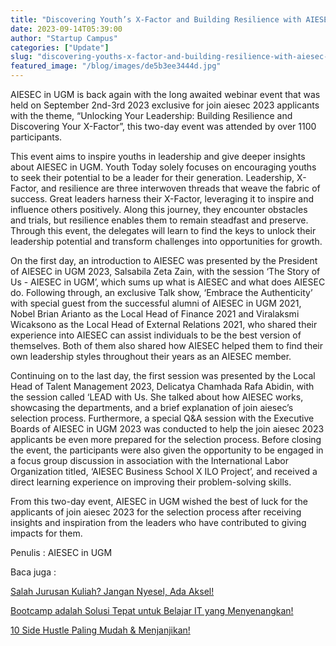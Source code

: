 ```yaml
---
title: "Discovering Youth’s X-Factor and Building Resilience with AIESEC in UGM"
date: 2023-09-14T05:39:00
author: "Startup Campus"
categories: ["Update"]
slug: "discovering-youths-x-factor-and-building-resilience-with-aiesec-in-ugm"
featured_image: "/blog/images/de5b3ee3444d.jpg"
---
```


AIESEC in UGM is back again with the long awaited webinar event that was held on September 2nd-3rd 2023 exclusive for join aiesec 2023 applicants with the theme, “Unlocking Your Leadership: Building Resilience and Discovering Your X-Factor”, this two-day event was attended by over 1100 participants.

This event aims to inspire youths in leadership and give deeper insights about AIESEC in UGM. Youth Today solely focuses on encouraging youths to seek their potential to be a leader for their generation. Leadership, X-Factor, and resilience are three interwoven threads that weave the fabric of success. Great leaders harness their X-Factor, leveraging it to inspire and influence others positively. Along this journey, they encounter obstacles and trials, but resilience enables them to remain steadfast and preserve. Through this event, the delegates will learn to find the keys to unlock their leadership potential and transform challenges into opportunities for growth.

On the first day, an introduction to AIESEC was presented by the President of AIESEC in UGM 2023, Salsabila Zeta Zain, with the session ‘The Story of Us - AIESEC in UGM’, which sums up what is AIESEC and what does AIESEC do. Following through, an exclusive Talk show, ‘Embrace the Authenticity’ with special guest from the successful alumni of AIESEC in UGM 2021, Nobel Brian Arianto as the Local Head of Finance 2021 and Viralaksmi Wicaksono as the Local Head of External Relations 2021, who shared their experience into AIESEC can assist individuals to be the best version of themselves. Both of them also shared how AIESEC helped them to find their own leadership styles throughout their years as an AIESEC member.

Continuing on to the last day, the first session was presented by the Local Head of Talent Management 2023, Delicatya Chamhada Rafa Abidin, with the session called ‘LEAD with Us. She talked about how AIESEC works, showcasing the departments, and a brief explanation of join aiesec’s selection process. Furthermore, a special Q&A session with the Executive Boards of AIESEC in UGM 2023 was conducted to help the join aiesec 2023 applicants be even more prepared for the selection process. Before closing the event, the participants were also given the opportunity to be engaged in a focus group discussion in association with the International Labor Organization titled, ‘AIESEC Business School X ILO Project’, and received a direct learning experience on improving their problem-solving skills.

From this two-day event, AIESEC in UGM wished the best of luck for the applicants of join aiesec 2023 for the selection process after receiving insights and inspiration from the leaders who have contributed to giving impacts for them.

Penulis : AIESEC in UGM 

Baca juga : 

[Salah Jurusan Kuliah? Jangan Nyesel, Ada Aksel!](https://startupcampus.id/blog/salah-jurusan-kuliah-jangan-nyesel-ada-aksel/)

[Bootcamp adalah Solusi Tepat untuk Belajar IT yang Menyenangkan!](https://startupcampus.id/blog/bootcamp-adalah-solusi-tepat-untuk-belajar-it-yang-menyenangkan/)

[10 Side Hustle Paling Mudah & Menjanjikan!](https://startupcampus.id/blog/10-side-hustle-paling-mudah-menjanjikan/)
